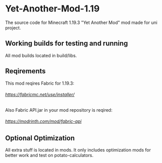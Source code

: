# Yet-Another-Mod-1.19
The source code for Minecraft 1.19.3 "Yet Another Mod" mod made for uni project.

## Working builds for testing and running
All mod builds located in build/libs.

## Reqirements
This mod reqires Fabric for 1.19.3:
###### https://fabricmc.net/use/installer/
Also Fabric API.jar in your mod repository is reqired:
###### https://modrinth.com/mod/fabric-api

## Optional Optimization
All extra stuff is located in mods. It only includes optimization mods for better work and test on potato-calculators.
